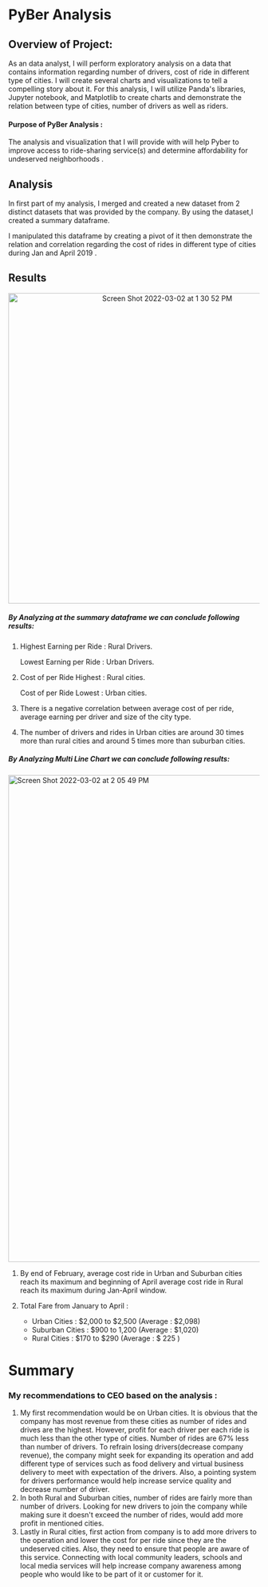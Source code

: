 # PyBer Analysis

## Overview of Project:

As an data analyst, I will perform exploratory analysis on a data that contains information regarding number of drivers, cost of ride in different type of cities. I will create several charts and visualizations to tell a compelling story about it. For this analysis, I will utilize Panda's libraries, Jupyter notebook, and Matplotlib to create charts and demonstrate the relation between type of cities, number of drivers as well as riders. 

#### Purpose of PyBer Analysis :

The analysis and visualization that I will provide with will help Pyber to improve access to ride-sharing service(s) and determine affordability for undeserved neighborhoods .

## Analysis

In first part of my analysis, I merged and created a new dataset from 2 distinct datasets that was provided by the company. By using the dataset,I created a summary dataframe. 

I manipulated this dataframe by creating a pivot of it then demonstrate the relation and correlation regarding the cost of rides in different type of cities during Jan and April 2019 .

## Results 
<p align = "center" >
<img width="621" alt="Screen Shot 2022-03-02 at 1 30 52 PM" src="https://user-images.githubusercontent.com/98676400/156440624-21819b08-7352-4d72-a5de-f4c659e65efb.png">
</p>

##### By Analyzing at the summary dataframe we can conclude following results: 

1. Highest Earning per Ride : Rural Drivers.

   Lowest Earning per Ride  : Urban Drivers. 

2. Cost of per Ride Highest : Rural cities. 

   Cost of per Ride Lowest  : Urban cities.

3. There is a negative correlation between average cost of per ride, average    earning per driver and size of the city type. 

4. The number of drivers and rides in Urban cities are around 30 times more than rural cities and around 5 times more than suburban cities. 

##### By Analyzing Multi Line Chart we can conclude following results:


<img width="974" alt="Screen Shot 2022-03-02 at 2 05 49 PM" src="https://user-images.githubusercontent.com/98676400/156440995-2b69b2f6-f5b6-45a6-b793-546aa9041731.png">


1. By end of February, average cost ride in Urban and Suburban cities reach its maximum and beginning of April average cost ride in Rural reach its maximum during Jan-April window. 
2. Total Fare from January to April :

    * Urban Cities    : $2,000 to $2,500 (Average : $2,098)
    * Suburban Cities : $900 to 1,200 (Average : $1,020)
    * Rural Cities    : $170 to $290 (Average : $ 225 ) 

# Summary 

### My recommendations to CEO based on the analysis : 

1. My first recommendation would be on Urban cities. It is obvious that the company has most revenue from these cities as number of rides and drives are the highest. 
However, profit for each driver per each ride is much less than the other type of cities. Number of rides are 67% less than number of drivers. To refrain losing drivers(decrease company revenue), the company might seek for expanding its operation and add different type of services such as food delivery and virtual business delivery to meet with expectation of the drivers. Also, a pointing system for drivers performance would help increase service quality and decrease number of driver. 
2. In both Rural and Suburban cities, number of rides are fairly more than number of drivers. Looking for new drivers to join the company while making sure it doesn't exceed the number of rides, would add more profit in mentioned cities. 
3. Lastly in Rural cities, first action from company is to add more drivers to the operation and lower the cost for per ride since they are the undeserved cities. Also, they need to ensure that people are aware of this service. Connecting with local community leaders, schools and local media services will help increase company awareness among people who would like to be part of it or customer for it. 

